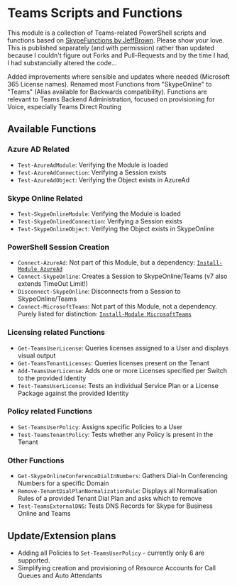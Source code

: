 # Teams Scripts and Functions

This module is a collection of Teams-related PowerShell scripts and functions based on [SkypeFunctions by JeffBrown](https://github.com/JeffBrownTech/Skype). Please show your love. This is published separately (and with permission) rather than updated because I couldn't figure out Forks and Pull-Requests and by the time I had, I had substancially altered the code... 

Added improvements where sensible and updates where needed (Microsoft 365 License names). Renamed most Functions from "SkypeOnline" to "Teams" (Alias available for Backwards compatibility). Functions are relevant to Teams Backend Administration, focused on provisioning for Voice, especially Teams Direct Routing

## Available Functions

### Azure AD Related

- `Test-AzureAdModule`:       Verifying the Module is loaded
- `Test-AzureAdConnection`:   Verifying a Session exists
- `Test-AzureAdObject`:       Verifying the Object exists in AzureAd

### Skype Online Related

- `Test-SkypeOnlineModule`:       Verifying the Module is loaded
- `Test-SkypeOnlinedConnection`:  Verifying a Session exists
- `Test-SkypeOnlineObject`:       Verifying the Object exists in SkypeOnline

### PowerShell Session Creation

- `Connect-AzureAd`:              Not part of this Module, but a dependency: [`Install-Module AzureAd`](https://www.powershellgallery.com/packages/AzureAd)
- `Connect-SkypeOnline`:          Creates a Session to SkypeOnline/Teams (v7 also extends TimeOut Limit!)
- `Disconnect-SkypeOnline`:       Disconnects from a Session to SkypeOnline/Teams
- `Connect-MicrosoftTeams`:       Not part of this Module, not a dependency. Purely listed for distinction: [`Install-Module MicrosoftTeams`](https://www.powershellgallery.com/packages/MicrosoftTeams)

### Licensing related Functions

- `Get-TeamsUserLicense`:         Queries licenses assigned to a User and displays visual output
- `Get-TeamsTenantLicenses`:      Queries licenses present on the Tenant
- `Add-TeamsUserLicense`:         Adds one or more Licenses specified per Switch to the provided Identity
- `Test-TeamsUserLicense`:        Tests an individual Service Plan or a License Package against the provided Identity

### Policy related Functions

- `Set-TeamsUserPolicy`:          Assigns specific Policies to a User
- `Test-TeamsTenantPolicy`:       Tests whether any Policy is present in the Tenant 

### Other Functions

- `Get-SkypeOnlineConferenceDialInNumbers`:
                                Gathers Dial-In Conferencing Numbers for a specific Domain
- `Remove-TenantDialPlanNormalizationRule`:
                                Displays all Normalisation Rules of a provided Tenant Dial Plan and asks which to remove
- `Test-TeamsExternalDNS`:      Tests DNS Records for Skype for Business Online and Teams 

## Update/Extension plans

- Adding all Policies to `Set-TeamsUserPolicy` - currently only 6 are supported.
- Simplifying creation and provisioning of Resource Accounts for Call Queues and Auto Attendants
